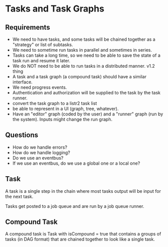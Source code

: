 # Tasks and Task Graphs

## Requirements

- We need to have tasks, and some tasks will be chained together as a "strategy" or list of subtasks.
- We need to sometime run tasks in parallel and sometimes in series.
- Tasks can take a long time, so we need to be able to save the state of a task run and resume it later.
- We do NOT need to be able to run tasks in a distributed manner. v1.2 thing
- A task and a task graph (a compound task) should have a similar interface.
- We need progress events.
- Authentication and authorization will be supplied to the task by the task runner.
- convert the task graph to a listr2 task list
- be able to represent in a UI (graph, tree, whatever).
- Have an "editor" graph (coded by the user) and a "runner" graph (run by the system). Inputs might change the run graph.

## Questions

- How do we handle errors?
- How do we handle logging?
- Do we use an eventbus?
- If we use an eventbus, do we use a global one or a local one?

## Task

A task is a single step in the chain where most tasks output will be input for the next task.

Tasks get posted to a job queue and are run by a job queue runner.

## Compound Task

A compound task is Task with isCompound = true that contains a groups of tasks (in DAG format) that are chained together to look like a single task.
